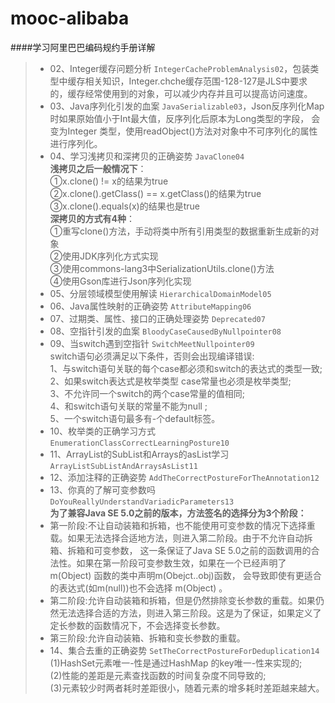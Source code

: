 # mooc-alibaba

####学习阿里巴巴编码规约手册详解

> - 02、Integer缓存问题分析  `IntegerCacheProblemAnalysis02`，包装类型中缓存相关知识，Integer.chche缓存范围-128-127是JLS中要求
的，缓存经常使用到的对象，可以减少内存并且可以提高访问速度。  
> - 03、Java序列化引发的血案  `JavaSerializable03`，Json反序列化Map时如果原始值小于Int最大值，反序列化后原本为Long类型的字段，
会变为Integer 类型，使用readObject()方法对对象中不可序列化的属性进行序列化。  
> - 04、学习浅拷贝和深拷贝的正确姿势 `JavaClone04`    
**浅拷贝之后一般情况下**：  
①x.clone() != x的结果为true  
②x.clone().getClass() == x.getClass()的结果为true  
③x.clone().equals(x)的结果也是true  
**深拷贝的方式有4种**：  
①重写clone()方法，手动将类中所有引用类型的数据重新生成新的对象  
②使用JDK序列化方式实现  
③使用commons-lang3中SerializationUtils.clone()方法  
④使用Gson库进行Json序列化实现  
> - 05、分层领域模型使用解读 `HierarchicalDomainModel05`  
> - 06、Java属性映射的正确姿势 `AttributeMapping06`  
> - 07、过期类、属性、接口的正确处理姿势 `Deprecated07`    
> - 08、空指针引发的血案 `BloodyCaseCausedByNullpointer08`    
> - 09、当switch遇到空指针 `SwitchMeetNullpointer09`  
switch语句必须满足以下条件，否则会出现编译错误:  
1、与switch语句关联的每个case都必须和switch的表达式的类型一致;  
2、如果switch表达式是枚举类型 case常量也必须是枚举类型;   
3、不允许同一个switch的两个case常量的值相同;  
4、和switch语句关联的常量不能为null ;  
5、一个switch语句最多有-个default标签。  
> - 10、枚举类的正确学习方式 `EnumerationClassCorrectLearningPosture10`  
> - 11、ArrayList的SubList和Arrays的asList学习 `ArrayListSubListAndArraysAsList11`  
> - 12、添加注释的正确姿势 `AddTheCorrectPostureForTheAnnotation12`  
> - 13、你真的了解可变参数吗 `DoYouReallyUnderstandVariadicParameters13`  
> **为了兼容Java SE 5.0之前的版本，方法签名的选择分为3个阶段：**  
> - 第一阶段:不让自动装箱和拆箱，也不能使用可变参数的情况下选择重载。如果无法选择合适地方法，则进入第二阶段。由于不允许自动拆箱、拆箱和可变参数，
这一条保证了Java SE 5.0之前的函数调用的合法性。如果在第一阶段可变参数生效，如果在一个已经声明了m(Object) 函数的类中声明m(Obejct..obj)函数，
会导致即使有更适合的表达式(如m(null))也不会选择 m(Object) 。  
> - 第二阶段:允许自动装箱和拆箱，但是仍然排除变长参数的重载。如果仍然无法选择合适的方法，则进入第三阶段。这是为了保证，如果定义了定长参数的函数情况下，不会选择变长参数。
> - 第三阶段:允许自动装箱、拆箱和变长参数的重载。  
> - 14、集合去重的正确姿势 `SetTheCorrectPostureForDeduplication14`  
> (1)HashSet元素唯一-性是通过HashMap 的key唯一-性来实现的;  
(2)性能的差距是元素查找函数的时间复杂度不同导致的;  
(3)元素较少时两者耗时差距很小，随着元素的增多耗时差距越来越大。